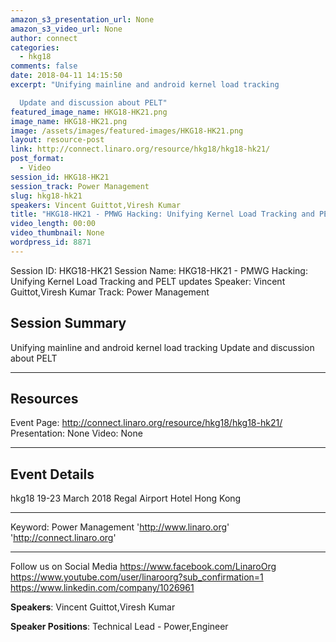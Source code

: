 ```yaml
---
amazon_s3_presentation_url: None
amazon_s3_video_url: None
author: connect
categories:
  - hkg18
comments: false
date: 2018-04-11 14:15:50
excerpt: "Unifying mainline and android kernel load tracking

  Update and discussion about PELT"
featured_image_name: HKG18-HK21.png
image_name: HKG18-HK21.png
image: /assets/images/featured-images/HKG18-HK21.png
layout: resource-post
link: http://connect.linaro.org/resource/hkg18/hkg18-hk21/
post_format:
  - Video
session_id: HKG18-HK21
session_track: Power Management
slug: hkg18-hk21
speakers: Vincent Guittot,Viresh Kumar
title: "HKG18-HK21 - PMWG Hacking: Unifying Kernel Load Tracking and PELT updates"
video_length: 00:00
video_thumbnail: None
wordpress_id: 8871
---
```


Session ID: HKG18-HK21
Session Name: HKG18-HK21 - PMWG Hacking: Unifying Kernel Load Tracking and PELT updates
Speaker: Vincent Guittot,Viresh Kumar
Track: Power Management

## Session Summary

Unifying mainline and android kernel load tracking
Update and discussion about PELT

---

## Resources

Event Page: http://connect.linaro.org/resource/hkg18/hkg18-hk21/
Presentation: None
Video: None

---

## Event Details

hkg18
19-23 March 2018
Regal Airport Hotel Hong Kong

---

Keyword: Power Management
'http://www.linaro.org'
'http://connect.linaro.org'

---

Follow us on Social Media
https://www.facebook.com/LinaroOrg
https://www.youtube.com/user/linaroorg?sub_confirmation=1
https://www.linkedin.com/company/1026961

**Speakers**: Vincent Guittot,Viresh Kumar

**Speaker Positions**: Technical Lead - Power,Engineer
